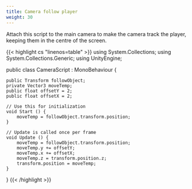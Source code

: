 ```yaml
---
title: Camera follow player
weight: 30
---
```


Attach this script to the main camera to make the camera track the player, keeping them in the centre of the screen.

{{< highlight cs "linenos=table" >}}
using System.Collections;
using System.Collections.Generic;
using UnityEngine;

public class CameraScript : MonoBehaviour {

    public Transform followObject;
    private Vector3 moveTemp;
    public float offsetY = 2;
    public float offsetX = 2;

    // Use this for initialization
    void Start () {
        moveTemp = followObject.transform.position;
    }
    
    // Update is called once per frame
    void Update () {
        moveTemp = followObject.transform.position;
        moveTemp.y += offsetY;
        moveTemp.x += offsetX;
        moveTemp.z = transform.position.z;
        transform.position = moveTemp;
    }
}
{{< /highlight >}}